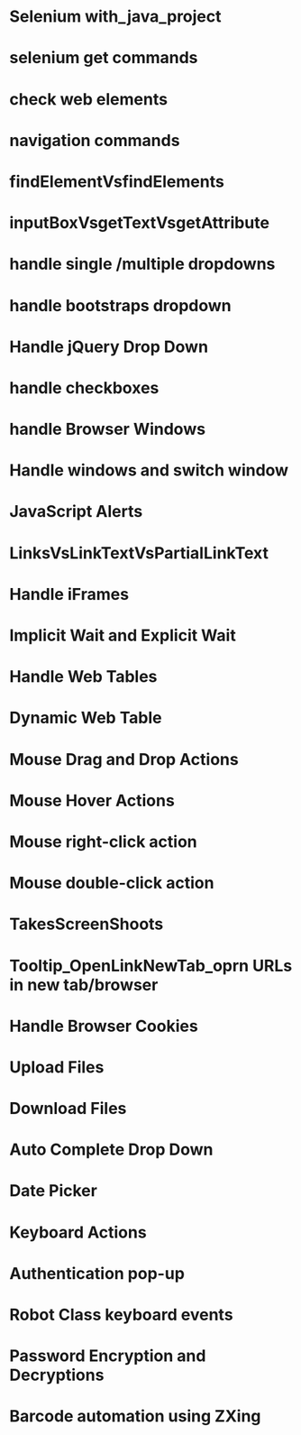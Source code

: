 # Selenium with_java_project

# selenium get commands
# check web elements
# navigation commands
# findElementVsfindElements
# inputBoxVsgetTextVsgetAttribute
# handle single /multiple dropdowns
# handle bootstraps dropdown
# Handle jQuery Drop Down
# handle checkboxes
# handle Browser Windows
# Handle windows and switch window
# JavaScript Alerts
# LinksVsLinkTextVsPartialLinkText
# Handle iFrames
# Implicit Wait and Explicit Wait
# Handle Web Tables
# Dynamic Web Table
# Mouse Drag and Drop Actions
# Mouse Hover Actions
# Mouse right-click action
# Mouse double-click action
# TakesScreenShoots
# Tooltip_OpenLinkNewTab_oprn URLs in new tab/browser
# Handle Browser Cookies
# Upload Files
# Download Files
# Auto Complete Drop Down
# Date Picker
# Keyboard Actions
# Authentication pop-up
# Robot Class keyboard events 
# Password Encryption and Decryptions
# Barcode automation using ZXing



